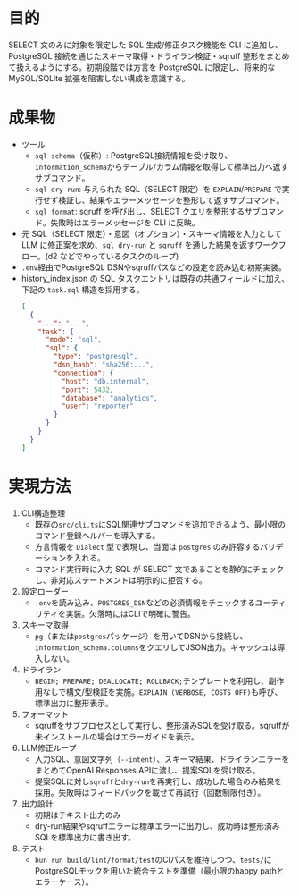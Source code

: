 # 目的

SELECT 文のみに対象を限定した SQL 生成/修正タスク機能を CLI に追加し、PostgreSQL 接続を通じたスキーマ取得・ドライラン検証・sqruff 整形をまとめて扱えるようにする。初期段階では方言を PostgreSQL に限定し、将来的な MySQL/SQLite 拡張を阻害しない構成を意識する。

# 成果物

- ツール
  - `sql schema`（仮称）: PostgreSQL接続情報を受け取り、`information_schema`からテーブル/カラム情報を取得して標準出力へ返すサブコマンド。
  - `sql dry-run`: 与えられた SQL（SELECT 限定）を `EXPLAIN`/`PREPARE` で実行せず検証し、結果やエラーメッセージを整形して返すサブコマンド。
  - `sql format`: sqruff を呼び出し、SELECT クエリを整形するサブコマンド。失敗時はエラーメッセージを CLI に反映。
- 元 SQL（SELECT 限定）・意図（オプション）・スキーマ情報を入力として LLM に修正案を求め、`sql dry-run` と `sqruff` を通した結果を返すワークフロー。(d2 などでやっているタスクのループ)
- `.env`経由でPostgreSQL DSNやsqruffパスなどの設定を読み込む初期実装。
- history_index.json の SQL タスクエントリは既存の共通フィールドに加え、下記の `task.sql` 構造を採用する。
  ```json
  [
    {
      "...": "...",
      "task": {
        "mode": "sql",
        "sql": {
          "type": "postgresql",
          "dsn_hash": "sha256:...",
          "connection": {
            "host": "db.internal",
            "port": 5432,
            "database": "analytics",
            "user": "reporter"
          }
        }
      }
    }
  ]
  ```

# 実現方法

1. CLI構造整理
   - 既存の`src/cli.ts`にSQL関連サブコマンドを追加できるよう、最小限のコマンド登録ヘルパーを導入する。
   - 方言情報を `Dialect` 型で表現し、当面は `postgres` のみ許容するバリデーションを入れる。
   - コマンド実行時に入力 SQL が SELECT 文であることを静的にチェックし、非対応ステートメントは明示的に拒否する。
2. 設定ローダー
   - `.env`を読み込み、`POSTGRES_DSN`などの必須情報をチェックするユーティリティを実装。欠落時にはCLIで明確に警告。
3. スキーマ取得
   - `pg`（または`postgres`パッケージ）を用いてDSNから接続し、`information_schema.columns`をクエリしてJSON出力。キャッシュは導入しない。
4. ドライラン
   - `BEGIN; PREPARE; DEALLOCATE; ROLLBACK;`テンプレートを利用し、副作用なしで構文/型検証を実施。`EXPLAIN (VERBOSE, COSTS OFF)`も呼び、標準出力に整形表示。
5. フォーマット
   - sqruffをサブプロセスとして実行し、整形済みSQLを受け取る。sqruffが未インストールの場合はエラーガイドを表示。
6. LLM修正ループ
   - 入力SQL、意図文字列（`--intent`）、スキーマ結果、ドライランエラーをまとめてOpenAI Responses APIに渡し、提案SQLを受け取る。
   - 提案SQLに対し`sqruff`と`dry-run`を再実行し、成功した場合のみ結果を採用。失敗時はフィードバックを載せて再試行（回数制限付き）。
7. 出力設計
   - 初期はテキスト出力のみ
   - dry-run結果やsqruffエラーは標準エラーに出力し、成功時は整形済みSQLを標準出力に書き出す。
8. テスト
   - `bun run build/lint/format/test`のCIパスを維持しつつ、`tests/`にPostgreSQLモックを用いた統合テストを準備（最小限のhappy pathとエラーケース）。
